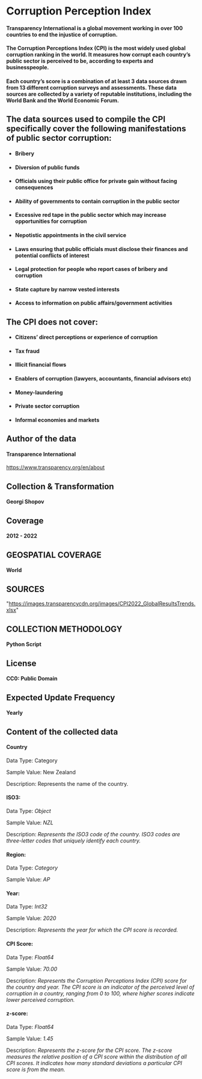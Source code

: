 # Corruption Perception Index

#### Transparency International is a global movement working in over 100 countries to end the injustice of corruption.

#### The Corruption Perceptions Index (CPI) is the most widely used global corruption ranking in the world. It measures how corrupt each country’s public sector is perceived to be, according to experts and businesspeople.

#### Each country’s score is a combination of at least 3 data sources drawn from 13 different corruption surveys and assessments. These data sources are collected by a variety of reputable institutions, including the World Bank and the World Economic Forum.

## The data sources used to compile the CPI specifically cover the following manifestations of public sector corruption:
- #### Bribery
- #### Diversion of public funds
- #### Officials using their public office for private gain without facing consequences
- #### Ability of governments to contain corruption in the public sector
- #### Excessive red tape in the public sector which may increase opportunities for corruption
- #### Nepotistic appointments in the civil service
- #### Laws ensuring that public officials must disclose their finances and potential conflicts of interest
- #### Legal protection for people who report cases of bribery and corruption
- #### State capture by narrow vested interests
- #### Access to information on public affairs/government activities

## The CPI does not cover:

- #### Citizens’ direct perceptions or experience of corruption
- #### Tax fraud
- #### Illicit financial flows
- #### Enablers of corruption (lawyers, accountants, financial advisors etc)
- #### Money-laundering
- #### Private sector corruption
- #### Informal economies and markets

## Author of the data
#### Transparence International
https://www.transparency.org/en/about

## Collection & Transformation
#### Georgi Shopov

## Coverage
#### 2012 - 2022

## GEOSPATIAL COVERAGE
#### World

## SOURCES
"https://images.transparencycdn.org/images/CPI2022_GlobalResultsTrends.xlsx"

## COLLECTION METHODOLOGY
#### Python Script

## License
#### CC0: Public Domain

## Expected Update Frequency
#### Yearly

## Content of the collected data
#### Country
Data Type: Category

Sample Value: New Zealand

Description: Represents the name of the country.

#### ISO3:
Data Type: *Object*

Sample Value: *NZL*

Description: *Represents the ISO3 code of the country. ISO3 codes are three-letter codes that uniquely identify each country.*

#### Region:
Data Type: *Category*

Sample Value: *AP*

#### Year:
Data Type: *Int32*

Sample Value: *2020*

Description: *Represents the year for which the CPI score is recorded.*

#### CPI Score:
Data Type: *Float64*

Sample Value: *70.00*

Description: *Represents the Corruption Perceptions Index (CPI) score for the country and year. The CPI score is an indicator of the perceived level of corruption in a country, ranging from 0 to 100, where higher scores indicate lower perceived corruption.*

#### z-score:
Data Type: *Float64*

Sample Value: *1.45*

Description: *Represents the z-score for the CPI score. The z-score measures the relative position of a CPI score within the distribution of all CPI scores. It indicates how many standard deviations a particular CPI score is from the mean.*
